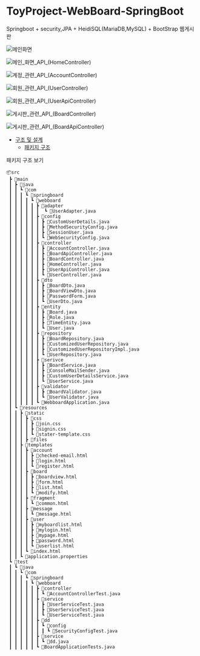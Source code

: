 # ToyProject-WebBoard-SpringBoot
Springboot + security,JPA + HeidiSQL(MariaDB,MySQL) + BootStrap 웹게시판 


![메인화면](https://user-images.githubusercontent.com/86394597/180235451-f6fdabd3-3e91-409c-bad3-2c666613e588.JPG)


![메인_화면_API_(HomeController)](https://user-images.githubusercontent.com/86394597/179543694-c9df5462-9472-43ab-8704-eaddade81205.JPG)


![계정_관련_API_(AccountController)](https://user-images.githubusercontent.com/86394597/179543697-4e9c4c32-4f52-419f-b773-eaec2695310e.JPG)


![회원_관련_API_(UserController)](https://user-images.githubusercontent.com/86394597/179543701-f8b36d4e-e731-47eb-bf3b-ef56157f34c9.JPG)


![회원_관련_API_(UserApiController)](https://user-images.githubusercontent.com/86394597/179543704-8619a487-11af-4bd8-a5b6-338bd18ca03f.JPG)


![게시판_관련_API_(BoardController)](https://user-images.githubusercontent.com/86394597/179543709-f106088d-94ad-4046-983e-51cca69ed2e4.JPG)


![게시판_관련_API_(BoardApiController)](https://user-images.githubusercontent.com/86394597/179543711-26b04c7e-7655-464b-9749-16b41df65aec.JPG)




- [구조 및 설계](#구조-및-설계)
  - [패키지 구조](#1-패키지-구조)

<summary>패키지 구조 보기</summary>   
 

```
📦src
 ┣ 📂main
 ┃ ┣ 📂java
 ┃ ┃ ┗ 📂com
 ┃ ┃ ┃ ┗ 📂springboard
 ┃ ┃ ┃ ┃ ┗ 📂webboard
 ┃ ┃ ┃ ┃ ┃ ┣ 📂adapter
 ┃ ┃ ┃ ┃ ┃ ┃  ┗ 📜UserAdapter.java
 ┃ ┃ ┃ ┃ ┃ ┣ 📂config
 ┃ ┃ ┃ ┃ ┃ ┃ ┣ 📜CustomUserDetails.java
 ┃ ┃ ┃ ┃ ┃ ┃ ┣ 📜MethodSecurityConfig.java
 ┃ ┃ ┃ ┃ ┃ ┃ ┣ 📜SessionUser.java
 ┃ ┃ ┃ ┃ ┃ ┃ ┗ 📜WebSecurityConfig.java
 ┃ ┃ ┃ ┃ ┃ ┣ 📂controller
 ┃ ┃ ┃ ┃ ┃ ┃ ┣ 📜AccountController.java
 ┃ ┃ ┃ ┃ ┃ ┃ ┣ 📜BoardApiController.java
 ┃ ┃ ┃ ┃ ┃ ┃ ┣ 📜BoardController.java
 ┃ ┃ ┃ ┃ ┃ ┃ ┣ 📜HomeController.java
 ┃ ┃ ┃ ┃ ┃ ┃ ┣ 📜UserApiController.java
 ┃ ┃ ┃ ┃ ┃ ┃ ┗ 📜UserController.java
 ┃ ┃ ┃ ┃ ┃ ┣ 📂dto
 ┃ ┃ ┃ ┃ ┃ ┃ ┣ 📜BoardDto.java
 ┃ ┃ ┃ ┃ ┃ ┃ ┣ 📜BoardViewDto.java
 ┃ ┃ ┃ ┃ ┃ ┃ ┣ 📜PasswordForm.java
 ┃ ┃ ┃ ┃ ┃ ┃ ┗ 📜UserDto.java
 ┃ ┃ ┃ ┃ ┃ ┣ 📂entity
 ┃ ┃ ┃ ┃ ┃ ┃ ┣ 📜Board.java
 ┃ ┃ ┃ ┃ ┃ ┃ ┣ 📜Role.java
 ┃ ┃ ┃ ┃ ┃ ┃ ┣ 📜TimeEntity.java
 ┃ ┃ ┃ ┃ ┃ ┃ ┗ 📜User.java
 ┃ ┃ ┃ ┃ ┃ ┣ 📂repository
 ┃ ┃ ┃ ┃ ┃ ┃ ┣ 📜BoardRepository.java
 ┃ ┃ ┃ ┃ ┃ ┃ ┣ 📜CustomizedUserRepository.java
 ┃ ┃ ┃ ┃ ┃ ┃ ┣ 📜CustomizedUserRepositoryImpl.java
 ┃ ┃ ┃ ┃ ┃ ┃ ┗ 📜UserRepository.java
 ┃ ┃ ┃ ┃ ┃ ┣ 📂serivce
 ┃ ┃ ┃ ┃ ┃ ┃ ┣ 📜BoardService.java
 ┃ ┃ ┃ ┃ ┃ ┃ ┣ 📜ConsoleMailSender.java
 ┃ ┃ ┃ ┃ ┃ ┃ ┣ 📜CustomUserDetailsService.java
 ┃ ┃ ┃ ┃ ┃ ┃ ┗ 📜UserService.java
 ┃ ┃ ┃ ┃ ┃ ┣ 📂validator
 ┃ ┃ ┃ ┃ ┃ ┃ ┣ 📜BoardValidator.java
 ┃ ┃ ┃ ┃ ┃ ┃ ┗ 📜UserValidator.java
 ┃ ┃ ┃ ┃ ┃ ┗ 📜WebboardApplication.java
 ┃ ┗ 📂resources
 ┃ ┃ ┣ 📂static
 ┃ ┃ ┃ ┣ 📂css
 ┃ ┃ ┃ ┃ ┣ 📜join.css
 ┃ ┃ ┃ ┃ ┣ 📜signin.css
 ┃ ┃ ┃ ┃ ┗ 📜stater-template.css
 ┃ ┃ ┃ ┣ 📂files
 ┃ ┃ ┣ 📂templates
 ┃ ┃ ┃ ┣ 📂account
 ┃ ┃ ┃ ┃ ┣ 📜checked-email.html
 ┃ ┃ ┃ ┃ ┣ 📜login.html
 ┃ ┃ ┃ ┃ ┗ 📜register.html
 ┃ ┃ ┃ ┣ 📂board
 ┃ ┃ ┃ ┃ ┣ 📜boardview.html
 ┃ ┃ ┃ ┃ ┣ 📜form.html
 ┃ ┃ ┃ ┃ ┣ 📜list.html
 ┃ ┃ ┃ ┃ ┗ 📜modify.html
 ┃ ┃ ┃ ┣ 📂fragment
 ┃ ┃ ┃ ┃ ┗ 📜common.html
 ┃ ┃ ┃ ┣ 📂message
 ┃ ┃ ┃ ┃ ┗ 📜message.html
 ┃ ┃ ┃ ┣ 📂user
 ┃ ┃ ┃ ┃ ┣ 📜myboardlist.html
 ┃ ┃ ┃ ┃ ┣ 📜mylogin.html
 ┃ ┃ ┃ ┃ ┣ 📜mypage.html
 ┃ ┃ ┃ ┃ ┣ 📜password.html
 ┃ ┃ ┃ ┃ ┗ 📜userlist.html
 ┃ ┃ ┃ ┗ 📜index.html
 ┃ ┃ ┗ 📜application.properties
 ┗ 📂test
 ┃ ┗ 📂java
 ┃ ┃ ┗ 📂com
 ┃ ┃ ┃ ┗ 📂springboard
 ┃ ┃ ┃ ┃ ┗ 📂webboard
 ┃ ┃ ┃ ┃ ┃ ┣ 📂controller
 ┃ ┃ ┃ ┃ ┃ ┃ ┗ 📜AccountControllerTest.java
 ┃ ┃ ┃ ┃ ┃ ┣ 📂service
 ┃ ┃ ┃ ┃ ┃ ┃ ┣ 📜UserServiceTest.java
 ┃ ┃ ┃ ┃ ┃ ┃ ┣ 📜UserServiceTest.java
 ┃ ┃ ┃ ┃ ┃ ┃ ┗ 📜UserServiceTest.java
 ┃ ┃ ┃ ┃ ┃ ┣ 📂dd
 ┃ ┃ ┃ ┃ ┃ ┃ ┗ 📂config
 ┃ ┃ ┃ ┃ ┃ ┃ ┃ ┗ 📜SecurityConfigTest.java
 ┃ ┃ ┃ ┃ ┃ ┣ 📂service
 ┃ ┃ ┃ ┃ ┃ ┃ ┗ 📜dd.java
 ┃ ┃ ┃ ┃ ┃ ┗ 📜BoardApplicationTests.java
 ```
  
 </details>   
